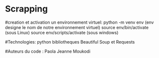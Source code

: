# Scrapping
#creation et activation un environnement virtuel:
python -m venv env (env designe le nom de notre environnement virtuel)
source env/bin/activate (sous Linux)
source env/scripts/activate (sous windows)
  
#Technologies:
python
bibliotheques Beautiful Soup et Requests
  
#Auteurs du code : Paola Jeanne Moukodi
